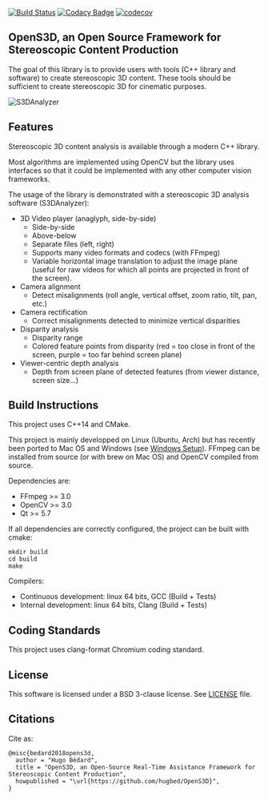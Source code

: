 [![Build Status](https://travis-ci.org/hugbed/OpenS3D.svg?branch=master)](https://travis-ci.org/hugbed/OpenS3D) [![Codacy Badge](https://api.codacy.com/project/badge/Grade/b1f285e4d9f34686910f4cc100c6f56d)](https://www.codacy.com/app/hugbed/OpenS3D?utm_source=github.com&utm_medium=referral&utm_content=hugbed/OpenS3D&utm_campaign=badger) [![codecov](https://codecov.io/gh/hugbed/OpenS3D/branch/master/graph/badge.svg)](https://codecov.io/gh/hugbed/OpenS3D)

## OpenS3D, an Open Source Framework for Stereoscopic Content Production

The goal of this library is to provide users with tools (C++ library and software) to create stereoscopic 3D content.
These tools should be sufficient to create stereoscopic 3D for cinematic purposes.

![S3DAnalyzer](https://i.imgur.com/BnjfVFd.png)

## Features

Stereoscopic 3D content analysis is available through a modern C++ library.

Most algorithms are implemented using OpenCV but the library uses interfaces so that it could be implemented with any other computer vision frameworks.

The usage of the library is demonstrated with a stereoscopic 3D analysis software (S3DAnalyzer):

* 3D Video player (anaglyph, side-by-side)
  * Side-by-side
  * Above-below
  * Separate files (left, right)
  * Supports many video formats and codecs (with FFmpeg)
  * Variable horizontal image translation to adjust the image plane (useful for raw videos for which all points are projected in front of the screen).
* Camera alignment
  * Detect misalignments (roll angle, vertical offset, zoom ratio, tilt, pan, etc.)
* Camera rectification
  * Correct misalignments detected to minimize vertical disparities
* Disparity analysis
  * Disparity range
  * Colored feature points from disparity (red = too close in front of the screen, purple = too far behind screen plane)
* Viewer-centric depth analysis
  * Depth from screen plane of detected features (from viewer distance, screen size...)

## Build Instructions

This project uses C++14 and CMake.

This project is mainly developped on Linux (Ubuntu, Arch) but has recently been ported to Mac OS and Windows (see [Windows Setup](./windows-setup.md)). FFmpeg can be installed from source (or with brew on Mac OS) and OpenCV compiled from source.

Dependencies are:

* FFmpeg >= 3.0
* OpenCV >= 3.0
* Qt >= 5.7

If all dependencies are correctly configured, the project can be built with cmake:

```
mkdir build
cd build
make
```

Compilers:
 - Continuous development: linux 64 bits, GCC (Build + Tests)
 - Internal development: linux 64 bits, Clang (Build + Tests)

## Coding Standards

This project uses clang-format Chromium coding standard.

## License

This software is licensed under a BSD 3-clause license. See [LICENSE](LICENSE) file.

## Citations

Cite as:

```
@misc{bedard2018opens3d,
  author = "Hugo Bédard",
  title = "OpenS3D, an Open-Source Real-Time Assistance Framework for Stereoscopic Content Production",
  howpublished = "\url{https://github.com/hugbed/OpenS3D}",
}
```
